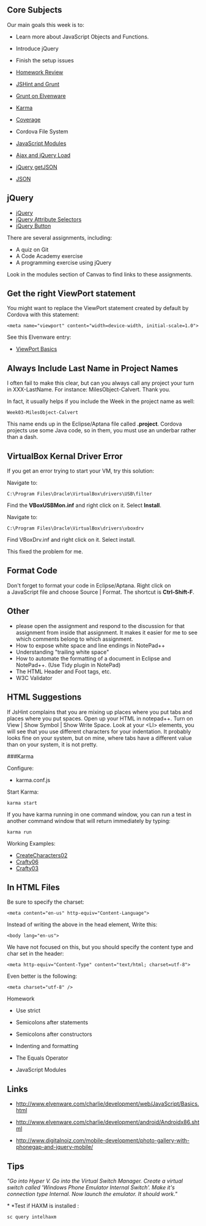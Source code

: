Core Subjects
-------------

Our main goals this week is to:

- Learn more about JavaScript Objects and Functions. 
- Introduce jQuery
- Finish the setup issues

-   [Homework Review](http://www.elvenware.com/charlie/development/web/JavaScript/Basics.html)
-   [JSHint and Grunt](http://jshint.com/)
-   [Grunt on Elvenware](http://elvenware.com/charlie/development/web/UnitTests/Grunt.html)
-   [Karma](http://www.elvenware.com/charlie/development/web/JavaScript/Angular.html#using-karma)
-   [Coverage](http://www.elvenware.com/charlie/development/web/JavaScript/Angular.html#coverage)
-   Cordova File System
-   [JavaScript Modules](http://www.elvenware.com/charlie/development/web/JavaScript/JavaScriptModules.html)
-   [Ajax and jQuery Load](http://www.elvenware.com/charlie/development/web/JavaScript/JQueryBasic.html#jqueryLoad)
-   [jQuery getJSON](http://www.elvenware.com/charlie/development/web/JavaScript/JQueryBasic.html#getJSON)
-   [JSON](http://www.elvenware.com/charlie/development/web/JavaScript/JsonBasics.html)

jQuery
------

-   [jQuery](http://www.elvenware.com/charlie/development/web/JavaScript/JQueryBasic.html)
-   [jQuery Attribute Selectors](http://www.elvenware.com/charlie/development/web/JavaScript/JQueryBasic.html#attrSelectors)
-   [jQuery Button](http://www.elvenware.com/charlie/development/web/JavaScript/JQueryBasic.html#jquery-button-and-paragraph-demo)


There are several assignments, including:

- A quiz on Git
- A Code Academy exercise
- A programming exercise using jQuery

Look in the modules section of Canvas to find links to these 
assignments.


Get the right ViewPort statement
--------------------------------

You might want to replace the ViewPort statement created by default by
Cordova with this statement:

	<meta name="viewport" content="width=device-width, initial-scale=1.0">
	
See this Elvenware entry:

- [ViewPort Basics](http://www.elvenware.com/charlie/development/web/CssGuide/MediaQueries.html#viewportBasics)

Always Include Last Name in Project Names
-----------------------------------------

I often fail to make this clear, but can you always call any project 
your turn in XXX-LastName. For instance: MilesObject-Calvert. Thank 
you.

In fact, it usually helps if you include the Week in the project name
as well:

	Week03-MilesObject-Calvert

This name ends up in the Eclipse/Aptana file called **.project**. Cordova 
projects use some Java code, so in them, you must use an underbar
rather than a dash.

VirtualBox Kernal Driver Error
-------------------------------

If you get an error trying to start your VM, try this solution:

Navigate to:

	C:\Program Files\Oracle\VirtualBox\drivers\USB\filter

Find the **VBoxUSBMon.inf** and right click on it. Select **Install**.

Navigate to:

	C:\Program Files\Oracle\VirtualBox\drivers\vboxdrv


Find VBoxDrv.inf and right click on it. Select install.

This fixed the problem for me.

Format Code
------------

Don't forget to format your code in Eclipse/Aptana. Right click on  
a JavaScript file and choose Source | Format. The shortcut is 
**Ctrl-Shift-F**.

Other
-----


-   please open the assignment and respond to the discussion for that assignment
    from inside that assignment. It makes it easier for me to see which comments
    belong to which assignment.
-   How to expose white space and line endings in NotePad++
-   Understanding "trailing white space"
-   How to automate the formatting of a document in Eclipse and NotePad++. (Use
    Tidy plugin in NotePad)
-   The HTML Header and Foot tags, etc.
-   W3C Validator

HTML Suggestions
----------------

If JsHint complains that you are mixing up places where you put tabs 
and places where you put spaces. Open up your HTML in notepad++. 
Turn on View | Show Symbol | Show Write Space. Look at your \<LI\> 
elements, you will see that you use different characters for your 
indentation. It probably looks fine on your system, but on mine, 
where tabs have a different value than on your system, it is not 
pretty.

###Karma

Configure:

- karma.conf.js

Start Karma:

	karma start

If you have karma running in one command window, you can run a test in another 
command window that will return immediately  by typing:

	karma run

Working Examples:

- [CreateCharacters02](https://github.com/charliecalvert/JsObjects/tree/master/JavaScript/Games/CharacterCreate02)
- [Crafty06](https://github.com/charliecalvert/JsObjects/tree/master/JavaScript/Games/Crafty06)
- [Crafty03](https://github.com/charliecalvert/JsObjects/tree/master/JavaScript/Games/Crafty03)

In HTML Files
-------------

Be sure to specify the charset:

~~~~~~~~~~~~~~~~~~~~~~~~~~~~~~~~~~~~~~~~~~~~~~~~~~~~~~~~~~~~~~~~~~~~~~~~~~~~~~~~
<meta content="en-us" http-equiv="Content-Language">
~~~~~~~~~~~~~~~~~~~~~~~~~~~~~~~~~~~~~~~~~~~~~~~~~~~~~~~~~~~~~~~~~~~~~~~~~~~~~~~~

Instead of writing the above in the head element, Write this:

~~~~~~~~~~~~~~~~~~~~~~~~~~~~~~~~~~~~~~~~~~~~~~~~~~~~~~~~~~~~~~~~~~~~~~~~~~~~~~~~
<body lang="en-us">
~~~~~~~~~~~~~~~~~~~~~~~~~~~~~~~~~~~~~~~~~~~~~~~~~~~~~~~~~~~~~~~~~~~~~~~~~~~~~~~~

We have not focused on this, but you should specify the content type and char
set in the header:

~~~~~~~~~~~~~~~~~~~~~~~~~~~~~~~~~~~~~~~~~~~~~~~~~~~~~~~~~~~~~~~~~~~~~~~~~~~~~~~~
<meta http-equiv="Content-Type" content="text/html; charset=utf-8"> 
~~~~~~~~~~~~~~~~~~~~~~~~~~~~~~~~~~~~~~~~~~~~~~~~~~~~~~~~~~~~~~~~~~~~~~~~~~~~~~~~

Even better is the following:

~~~~~~~~~~~~~~~~~~~~~~~~~~~~~~~~~~~~~~~~~~~~~~~~~~~~~~~~~~~~~~~~~~~~~~~~~~~~~~~~
<meta charset="utf-8" />
~~~~~~~~~~~~~~~~~~~~~~~~~~~~~~~~~~~~~~~~~~~~~~~~~~~~~~~~~~~~~~~~~~~~~~~~~~~~~~~~

Homework

-   Use strict

-   Semicolons after statements

-   Semicolons after constructors

-   Indenting and formatting

-   The Equals Operator

-   JavaScript Modules

Links
-----

-   <http://www.elvenware.com/charlie/development/web/JavaScript/Basics.html>

-   <http://www.elvenware.com/charlie/development/android/Androidx86.shtml>

-   <http://www.digitalnoiz.com/mobile-development/photo-gallery-with-phonegap-and-jquery-mobile/>

Tips
----

*"Go into Hyper V. Go into the Virtual Switch Manager. Create a virtual switch
called 'Windows Phone Emulator Internal Switch'. Make it's connection type
Internal. Now launch the emulator. It should work."*

* *Test if HAXM is installed :

~~~~~~~~~~~~~~~~~~~~~~~~~~~~~~~~~~~~~~~~~~~~~~~~~~~~~~~~~~~~~~~~~~~~~~~~~~~~~~~~
sc query intelhaxm
~~~~~~~~~~~~~~~~~~~~~~~~~~~~~~~~~~~~~~~~~~~~~~~~~~~~~~~~~~~~~~~~~~~~~~~~~~~~~~~~
